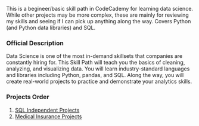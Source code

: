 This is a begineer/basic skill path in CodeCademy for learning data science. While other projects may be more complex, these are mainly for reviewing my skills and seeing if I can pick up anything along the way. Covers Python (and Python data libraries) and SQL.

### Official Description
Data Science is one of the most in-demand skillsets that companies are constantly hiring for. This Skill Path will teach you the basics of cleaning, analyzing, and visualizing data. You will learn industry-standard languages and libraries including Python, pandas, and SQL. Along the way, you will create real-world projects to practice and demonstrate your analytics skills.

### Projects Order
1. [SQL Independent Projects](Data%20Science%20SQL%20Independent%20Projects)
2. [Medical Insurance Projects](Medical%20Insurance%20Projects)
